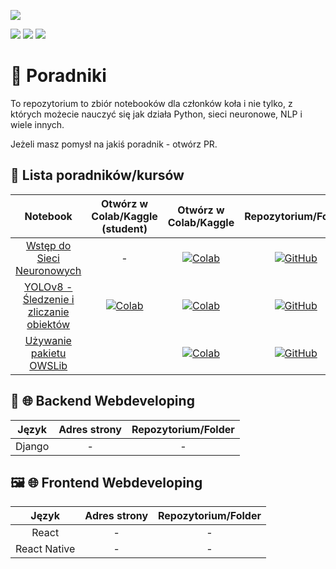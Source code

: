 ![](resources/Notebooks.png)

[![](https://badges.aleen42.com/src/github.svg)](https://github.com/knmlprz/)
[![](https://badges.aleen42.com/src/discord.svg)](https://discord.com/invite/ZYJdXXgE6H)
[![](https://badges.aleen42.com/src/telegram.svg)](https://t.me/s/knmlprz)

# 👋 Poradniki

To repozytorium to zbiór notebooków dla członków koła i nie tylko, z których możecie nauczyć się jak działa Python, sieci neuronowe, NLP i wiele innych.

Jeżeli masz pomysł na jakiś poradnik - otwórz PR.

## 📓 Lista poradników/kursów

|                                                                             **Notebook**                                                                              |                                                                                          **Otwórz w Colab/Kaggle (student)**                                                                                           |                                                                                                      **Otwórz w Colab/Kaggle**                                                                                                      |                                                               **Repozytorium/Folder**                                                               |
| :-------------------------------------------------------------------------------------------------------------------------------------------------------------------: | :--------------------------------------------------------------------------------------------------------------------------------------------------------------------------------------------------------------------: | :---------------------------------------------------------------------------------------------------------------------------------------------------------------------------------------------------------------------------------: | :-------------------------------------------------------------------------------------------------------------------------------------------------: |
| [Wstęp do Sieci Neuronowych](https://github.com/knmlprz/poradniki/blob/main/Python/Wst%C4%99p%20do%20Sieci%20Neuronowych/Wst%C4%99p%20do%20Sieci%20Neuronowych.ipynb) |                                                                                                           -                                                                                                            | [![Colab](https://colab.research.google.com/assets/colab-badge.svg)](https://colab.research.google.com/github/knmlprz/poradniki/blob/main/Python/Wst%C4%99p%20do%20Sieci%20Neuronowych/Wst%C4%99p%20do%20Sieci%20Neuronowych.ipynb) | [![GitHub](https://badges.aleen42.com/src/github.svg)](https://github.com/knmlprz/poradniki/tree/main/Python/Wst%C4%99p%20do%20Sieci%20Neuronowych) |
|     [YOLOv8 - Śledzenie i zliczanie obiektów](https://github.com/knmlprz/poradniki/blob/main/Python/YOLOv8/YOLOv8_%C5%9Aledzenie_i_zliczanie_obiekt%C3%B3w.ipynb)     | [![Colab](https://colab.research.google.com/assets/colab-badge.svg)](https://colab.research.google.com/github/knmlprz/poradniki/blob/main/Python/YOLOv8/YOLOv8_%C5%9Aledzenie_i_zliczanie_obiekt%C3%B3w_student.ipynb) |           [![Colab](https://colab.research.google.com/assets/colab-badge.svg)](https://colab.research.google.com/github/knmlprz/poradniki/blob/main/Python/YOLOv8/YOLOv8_%C5%9Aledzenie_i_zliczanie_obiekt%C3%B3w.ipynb)            |                [![GitHub](https://badges.aleen42.com/src/github.svg)](https://github.com/knmlprz/poradniki/tree/main/Python/YOLOv8)                 |
|                [Używanie pakietu OWSLib](https://github.com/knmlprz/poradniki/blob/main/Python/U%C5%BCywanie%20biblioteki%20OWSLib/owslib_usage.ipynb)                |                                                                                                                                                                                                                        |              [![Colab](https://colab.research.google.com/assets/colab-badge.svg)](https://colab.research.google.com/github/knmlprz/poradniki/blob/main/Python/U%C5%BCywanie%20biblioteki%20OWSLib/owslib_usage.ipynb)               |  [![GitHub](https://badges.aleen42.com/src/github.svg)](https://github.com/knmlprz/poradniki/tree/main/Python/U%C5%BCywanie%20biblioteki%20OWSLib)  |

## 🧠 🌐 Backend Webdeveloping

| **Język** | **Adres strony**    | **Repozytorium/Folder**    |
| :-------------:   | :--------------------------: | :----------------------------: |
| Django |  -  |  -  |

## 🖼️ 🌐 Frontend Webdeveloping

| **Język** | **Adres strony**    |             **Repozytorium/Folder**                 |
| :-------------:   | :--------------------------: | :----------------------------: |
| React |  -  |  -  |
| React Native |  -  |  -  |
